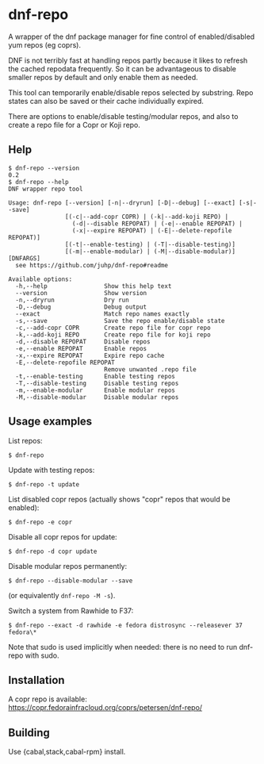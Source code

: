 # dnf-repo

A wrapper of the  dnf package manager for fine control of enabled/disabled yum repos (eg coprs).

DNF is not terribly fast at handling repos partly because it likes
to refresh the cached repodata frequently. So it can be advantageous
to disable smaller repos by default and only enable them as needed.

This tool can temporarily enable/disable repos selected by substring.
Repo states can also be saved or their cache individually expired.

There are options to enable/disable testing/modular repos,
and also to create a repo file for a Copr or Koji repo.

## Help

```shellsession
$ dnf-repo --version
0.2
$ dnf-repo --help
DNF wrapper repo tool

Usage: dnf-repo [--version] [-n|--dryrun] [-D|--debug] [--exact] [-s|--save]
                [(-c|--add-copr COPR) | (-k|--add-koji REPO) |
                  (-d|--disable REPOPAT) | (-e|--enable REPOPAT) |
                  (-x|--expire REPOPAT) | (-E|--delete-repofile REPOPAT)]
                [(-t|--enable-testing) | (-T|--disable-testing)]
                [(-m|--enable-modular) | (-M|--disable-modular)] [DNFARGS]
  see https://github.com/juhp/dnf-repo#readme

Available options:
  -h,--help                Show this help text
  --version                Show version
  -n,--dryrun              Dry run
  -D,--debug               Debug output
  --exact                  Match repo names exactly
  -s,--save                Save the repo enable/disable state
  -c,--add-copr COPR       Create repo file for copr repo
  -k,--add-koji REPO       Create repo file for koji repo
  -d,--disable REPOPAT     Disable repos
  -e,--enable REPOPAT      Enable repos
  -x,--expire REPOPAT      Expire repo cache
  -E,--delete-repofile REPOPAT
                           Remove unwanted .repo file
  -t,--enable-testing      Enable testing repos
  -T,--disable-testing     Disable testing repos
  -m,--enable-modular      Enable modular repos
  -M,--disable-modular     Disable modular repos
```

## Usage examples
List repos:
```shellsession
$ dnf-repo
```

Update with testing repos:
```shellsession
$ dnf-repo -t update
```

List disabled copr repos (actually shows "copr" repos that would be enabled):
```shellsession
$ dnf-repo -e copr
```

Disable all copr repos for update:
```shellsession
$ dnf-repo -d copr update
```

Disable modular repos permanently:
```shellsession
$ dnf-repo --disable-modular --save
```
(or equivalently `dnf-repo -M -s`).

Switch a system from Rawhide to F37:
```shellsession
$ dnf-repo --exact -d rawhide -e fedora distrosync --releasever 37 fedora\*
```

Note that sudo is used implicitly when needed:
there is no need to run dnf-repo with sudo.

## Installation

A copr repo is available:
<https://copr.fedorainfracloud.org/coprs/petersen/dnf-repo/>

## Building

Use {cabal,stack,cabal-rpm} install.
